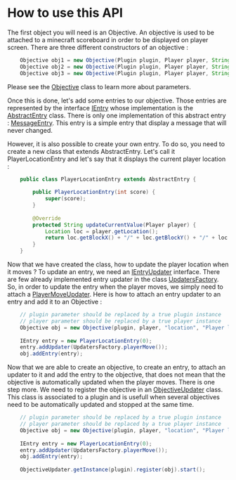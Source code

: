# How to use this API

The first object you will need is an Objective. An objective is used to be attached to a minecraft scoreboard in order to be displayed on player screen. There are three different constructors of an objective :

```java
	Objective obj1 = new Objective(Plugin plugin, Player player, String name, String displayName, String criteria, DisplaySlot displaySlot);
	Objective obj2 = new Objective(Plugin plugin, Player player, String name, String displayName, DisplaySlot displaySlot); // default criteria value is "dummy"
	Objective obj3 = new Objective(Plugin plugin, Player player, String name, String displayName); // default display slot is SIDEBAR.
```

Please see the [Objective](https://github.com/Pierre-Emmanuel41/minecraft-scoreboards/blob/master/src/main/java/fr/pederobien/minecraftscoreboards/impl/Objective.java) class to learn more about parameters.

Once this is done, let's add some entries to our objective. Those entries are represented by the interface [IEntry](https://github.com/Pierre-Emmanuel41/minecraft-scoreboards/blob/master/src/main/java/fr/pederobien/minecraftscoreboards/interfaces/IEntry.java) whose implementation is the [AbstractEntry](https://github.com/Pierre-Emmanuel41/minecraft-scoreboards/blob/master/src/main/java/fr/pederobien/minecraftscoreboards/impl/AbstractEntry.java) class. There is only one implementation of this abstract entry : [MessageEntry](https://github.com/Pierre-Emmanuel41/minecraft-scoreboards/blob/master/src/main/java/fr/pederobien/minecraftscoreboards/impl/MessageEntry.java). This entry is a simple entry that display a message that will never changed.

However, it is also possible to create your own entry. To do so, you need to create a new class that extends AbstractEntry. Let's call it PlayerLocationEntry and let's say that it displays the current player location :

```java
	public class PlayerLocationEntry extends AbstractEntry {
	
		public PlayerLocationEntry(int score) {
			super(score);
		}
	
		@Override
		protected String updateCurrentValue(Player player) {
			Location loc = player.getLocation();
			return loc.getBlockX() + "/" + loc.getBlockY() + "/" + loc.getBlockZ();
		}
	}
```

Now that we have created the class, how to update the player location when it moves ? To update an entry, we need an [IEntryUpdater](https://github.com/Pierre-Emmanuel41/minecraft-scoreboards/blob/master/src/main/java/fr/pederobien/minecraftscoreboards/interfaces/IEntryUpdater.java) interface. There are few already implemented entry updater in the class [UpdatersFactory](https://github.com/Pierre-Emmanuel41/minecraft-scoreboards/blob/master/src/main/java/fr/pederobien/minecraftscoreboards/impl/updaters/UpdatersFactory.java). So, in order to update the entry when the player moves, we simply need to attach a [PlayerMoveUpdater](https://github.com/Pierre-Emmanuel41/minecraft-scoreboards/blob/master/src/main/java/fr/pederobien/minecraftscoreboards/impl/updaters/PlayerMoveUpdater.java). Here is how to attach an entry updater to an entry and add it to an Objective :

```java
	// plugin parameter should be replaced by a true plugin instance
	// player parameter should be replaced by a true player instance
	Objective obj = new Objective(plugin, player, "location", "Player location");
	
	IEntry entry = new PlayerLocationEntry(0);
	entry.addUpdater(UpdatersFactory.playerMove());
	obj.addEntry(entry);
```

Now that we are able to create an objective, to create an entry, to attach an updater to it and add the entry to the objective, that does not mean that the objective is automatically updated when the player moves. There is one step more. We need to register the objective in an [ObjectiveUpdater](https://github.com/Pierre-Emmanuel41/minecraft-scoreboards/blob/master/src/main/java/fr/pederobien/minecraftscoreboards/ObjectiveUpdater.java) class. This class is associated to a plugin and is usefull when several objectives need to be automatically updated and stopped at the same time.

```java
	// plugin parameter should be replaced by a true plugin instance
	// player parameter should be replaced by a true player instance
	Objective obj = new Objective(plugin, player, "location", "Player location");
	
	IEntry entry = new PlayerLocationEntry(0);
	entry.addUpdater(UpdatersFactory.playerMove());
	obj.addEntry(entry);
	
	ObjectiveUpdater.getInstance(plugin).register(obj).start();
```